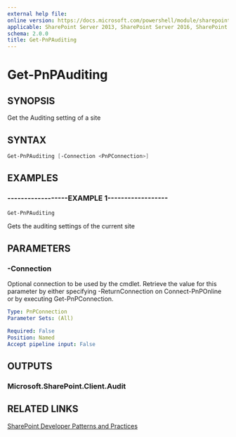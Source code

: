 ```yaml
---
external help file:
online version: https://docs.microsoft.com/powershell/module/sharepoint-pnp/get-pnpauditing
applicable: SharePoint Server 2013, SharePoint Server 2016, SharePoint Server 2019, SharePoint Online
schema: 2.0.0
title: Get-PnPAuditing
---
```


# Get-PnPAuditing

## SYNOPSIS
Get the Auditing setting of a site

## SYNTAX 

```powershell
Get-PnPAuditing [-Connection <PnPConnection>]
```

## EXAMPLES

### ------------------EXAMPLE 1------------------
```powershell
Get-PnPAuditing
```

Gets the auditing settings of the current site

## PARAMETERS

### -Connection
Optional connection to be used by the cmdlet. Retrieve the value for this parameter by either specifying -ReturnConnection on Connect-PnPOnline or by executing Get-PnPConnection.

```yaml
Type: PnPConnection
Parameter Sets: (All)

Required: False
Position: Named
Accept pipeline input: False
```

## OUTPUTS

### Microsoft.SharePoint.Client.Audit

## RELATED LINKS

[SharePoint Developer Patterns and Practices](https://aka.ms/sppnp)